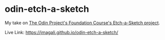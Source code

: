 # odin-etch-a-sketch

My take on <a href="https://www.theodinproject.com/lessons/foundations-etch-a-sketch">The Odin Project's Foundation Course's Etch-a-Sketch project</a>.

Live Link: https://jmagali.github.io/odin-etch-a-sketch/
